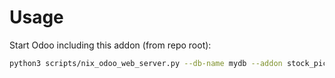 # Usage

Start Odoo including this addon (from repo root):

```bash
python3 scripts/nix_odoo_web_server.py --db-name mydb --addon stock_picking_group_by_partner_by_carrier_by_date
```
